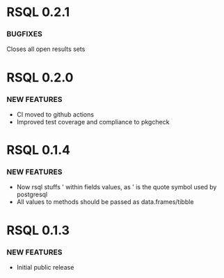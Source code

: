 RSQL 0.2.1
============
### BUGFIXES

Closes all open results sets

RSQL 0.2.0
============

### NEW FEATURES

- CI moved to github actions
- Improved test coverage and compliance to pkgcheck 

RSQL 0.1.4
============

### NEW FEATURES

- Now rsql stuffs ' within fields values, as ' is the quote symbol used by postgresql
- All values to methods should be passed as data.frames/tibble

RSQL 0.1.3
============

### NEW FEATURES

* Initial public release
